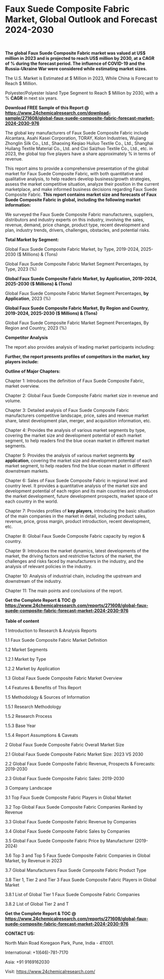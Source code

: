 <h1>Faux Suede Composite Fabric Market, Global Outlook and Forecast 2024-2030</h1><br/><p><strong>The global Faux Suede Composite Fabric market was valued at US$ million in 2023 and is projected to reach US$ million by 2030, at a <strong>CAGR</strong> of % during the forecast period. The influence of COVID-19 and the Russia-Ukraine War were considered while estimating market sizes.</strong></p><p>The U.S. Market is Estimated at $ Million in 2023, While China is Forecast to Reach $ Million.</p><p>Polyester/Polyester Island Type Segment to Reach $ Million by 2030, with a % <strong>CAGR</strong> in next six years.</p><div><b>Download FREE Sample of this Report @ <a href="https://www.24chemicalresearch.com/download-sample/271608/global-faux-suede-composite-fabric-forecast-market-2024-2030-976">https://www.24chemicalresearch.com/download-sample/271608/global-faux-suede-composite-fabric-forecast-market-2024-2030-976</a></b></div><p>The global key manufacturers of Faux Suede Composite Fabric include Alcantara, Asahi Kasei Corporation, TORAY, Kolon Industries, Wujiang Zhonglin Silk Co., Ltd., Shaoxing Keqiao Huiluo Textile Co., Ltd., Shanghai Huilang Textile Material Co., Ltd. and Cixi Saizhuo Textile Co., Ltd., etc. in 2023, the global top five players have a share approximately % in terms of revenue.</p><p>This report aims to provide a comprehensive presentation of the global market for Faux Suede Composite Fabric, with both quantitative and qualitative analysis, to help readers develop business/growth strategies, assess the market competitive situation, analyze their position in the current marketplace, and make informed business decisions regarding Faux Suede Composite Fabric.<strong> This report contains market size and forecasts of Faux Suede Composite Fabric in global, including the following market information:</strong></p><p>We surveyed the Faux Suede Composite Fabric manufacturers, suppliers, distributors and industry experts on this industry, involving the sales, revenue, demand, price change, product type, recent development and plan, industry trends, drivers, challenges, obstacles, and potential risks.</p><p><strong>Total Market by Segment:</strong></p><p>Global Faux Suede Composite Fabric Market, by Type, 2019-2024, 2025-2030 ($ Millions) & (Tons)</p><p>Global Faux Suede Composite Fabric Market Segment Percentages, by Type, 2023 (%)</p><p><strong>Global Faux Suede Composite Fabric Market, <strong>by Application</strong>, 2019-2024, 2025-2030 ($ Millions) & (Tons)</strong></p><p>Global Faux Suede Composite Fabric Market Segment Percentages, <strong>by Application</strong>, 2023 (%)</p><p><strong>Global Faux Suede Composite Fabric Market, By Region and Country, 2019-2024, 2025-2030 ($ Millions) & (Tons)</strong></p><p>Global Faux Suede Composite Fabric Market Segment Percentages, By Region and Country, 2023 (%)</p><p><strong>Competitor Analysis</strong></p><p>The report also provides analysis of leading market participants including:</p><p><strong>Further, the report presents profiles of competitors in the market, <strong>key players</strong> include:</strong></p><p><strong>Outline of Major Chapters:</strong></p><p>Chapter 1: Introduces the definition of Faux Suede Composite Fabric, market overview.</p><p>Chapter 2: Global Faux Suede Composite Fabric market size in revenue and volume.</p><p>Chapter 3: Detailed analysis of Faux Suede Composite Fabric manufacturers competitive landscape, price, sales and revenue market share, latest development plan, merger, and acquisition information, etc.</p><p>Chapter 4: Provides the analysis of various market segments by type, covering the market size and development potential of each market segment, to help readers find the blue ocean market in different market segments.</p><p>Chapter 5: Provides the analysis of various market segments <strong>by application</strong>, covering the market size and development potential of each market segment, to help readers find the blue ocean market in different downstream markets.</p><p>Chapter 6: Sales of Faux Suede Composite Fabric in regional level and country level. It provides a quantitative analysis of the market size and development potential of each region and its main countries and introduces the market development, future development prospects, market space of each country in the world.</p><p>Chapter 7: Provides profiles of <strong>key players</strong>, introducing the basic situation of the main companies in the market in detail, including product sales, revenue, price, gross margin, product introduction, recent development, etc.</p><p>Chapter 8: Global Faux Suede Composite Fabric capacity by region & country.</p><p>Chapter 9: Introduces the market dynamics, latest developments of the market, the driving factors and restrictive factors of the market, the challenges and risks faced by manufacturers in the industry, and the analysis of relevant policies in the industry.</p><p>Chapter 10: Analysis of industrial chain, including the upstream and downstream of the industry.</p><p>Chapter 11: The main points and conclusions of the report.</p><div><b>Get the Complete Report & TOC @ <a href="https://www.24chemicalresearch.com/reports/271608/global-faux-suede-composite-fabric-forecast-market-2024-2030-976">https://www.24chemicalresearch.com/reports/271608/global-faux-suede-composite-fabric-forecast-market-2024-2030-976</a></b></div><br><b>Table of content</b><p>1 Introduction to Research & Analysis Reports<br />
 
  1.1 Faux Suede Composite Fabric Market Definition<br />
 
  1.2 Market Segments<br />
 
  1.2.1 Market by Type<br />
 
  1.2.2 Market by Application<br />
 
  1.3 Global Faux Suede Composite Fabric Market Overview<br />
 
  1.4 Features & Benefits of This Report<br />
 
  1.5 Methodology & Sources of Information<br />
 
  1.5.1 Research Methodology<br />
 
  1.5.2 Research Process<br />
 
  1.5.3 Base Year<br />
 
  1.5.4 Report Assumptions & Caveats<br />
 
 2 Global Faux Suede Composite Fabric Overall Market Size<br />
 
  2.1 Global Faux Suede Composite Fabric Market Size: 2023 VS 2030<br />
 
  2.2 Global Faux Suede Composite Fabric Revenue, Prospects & Forecasts: 2019-2030<br />
 
  2.3 Global Faux Suede Composite Fabric Sales: 2019-2030<br />
 
 3 Company Landscape<br />
 
  3.1 Top Faux Suede Composite Fabric Players in Global Market<br />
 
  3.2 Top Global Faux Suede Composite Fabric Companies Ranked by Revenue<br />
 
  3.3 Global Faux Suede Composite Fabric Revenue by Companies<br />
 
  3.4 Global Faux Suede Composite Fabric Sales by Companies<br />
 
  3.5 Global Faux Suede Composite Fabric Price by Manufacturer (2019-2024)<br />
 
  3.6 Top 3 and Top 5 Faux Suede Composite Fabric Companies in Global Market, by Revenue in 2023<br />
 
  3.7 Global Manufacturers Faux Suede Composite Fabric Product Type<br />
 
  3.8 Tier 1, Tier 2 and Tier 3 Faux Suede Composite Fabric Players in Global Market<br />
 
  3.8.1 List of Global Tier 1 Faux Suede Composite Fabric Companies<br />
 
  3.8.2 List of Global Tier 2 and T<br><div><b>Get the Complete Report & TOC @ <a href="https://www.24chemicalresearch.com/reports/271608/global-faux-suede-composite-fabric-forecast-market-2024-2030-976">https://www.24chemicalresearch.com/reports/271608/global-faux-suede-composite-fabric-forecast-market-2024-2030-976</a></b></div></p>
 
 <b>CONTACT US:</b><br>
 
 North Main Road Koregaon Park, Pune, India - 411001.<br/>
 
 International: +1(646)-781-7170<br/>
 
 Asia: +91 9169162030<br/>
 
 Visit: <a href="https://www.24chemicalresearch.com/">https://www.24chemicalresearch.com/</a>
 
 <br>